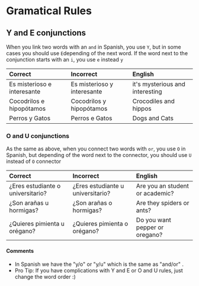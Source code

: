# Gramatical Rules

## Y and E conjunctions

When you link two words with an `and` in Spanish, you use `Y`, but in some cases you should use `E`depending of the next word. If the word next to the conjunction starts with an `i`, you use `e` instead `y`

| Correct | Incorrect | English |
| :--- | :--- | :--- |
| Es misterioso e interesante | Es misterioso y interesante | it's mysterious and interesting |
| Cocodrilos e hipopótamos | Cocodrilos y hipopótamos | Crocodiles and hippos |
| Perros y Gatos | Perros e Gatos | Dogs and Cats |

### O and U conjunctions

As the same as above, when you connect two words with `or`, you use `O` in Spanish, but depending of the word next to the connector, you should use `U` instead of `O` connector

| Correct | Incorrect | English |
| :--- | :--- | :--- |
| ¿Eres estudiante o universitario? | ¿Eres estudiante u universitario? | Are you an student or academic? |
| ¿Son arañas u hormigas? | ¿Son arañas o hormigas? | Are they spiders or ants? |
| ¿Quieres pimienta u orégano?  | ¿Quieres pimienta o orégano? | Do you want pepper or oregano? |

#### Comments

* In Spanish we have the "y/o" or "y/u" which is the same as "and/or" .
* Pro Tip: If you have complications with Y and E or O and U rules, just change the word order :\)

